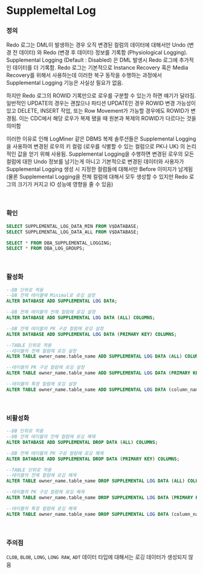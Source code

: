 Supplemeltal Log
===

### 정의
Redo 로그는 DML이 발생하는 경우 오직 변경된 컬럼의 데이터에 대해서만 Undo (변경 전 데이터) 와 Redo (변경 후 데이터) 정보를 기록함 (Physiological Logging). Supplemental Logging (Default : Disabled) 은 DML 발생시 Redo 로그에 추가적인 데이터를 더 기록함. Redo 로그는 기본적으로 Instance Recovery 혹은 Media Recovery를 위해서 사용하는데 이러한 복구 동작을 수행하는 과정에서 Supplemental Logging 기능은 사실상 필요가 없음.

하지만 Redo 로그의 ROWID 기록만으로 로우를 구분할 수 있는가 하면 얘기가 달라짐. 일반적인 UPDATE의 경우는 괜찮으나 파티션 UPDATE인 경우 ROWID 변경 가능성이 있고 DELETE, INSERT 작업, 또는 Row Movement가 가능할 경우에도 ROWID가 변경됨. 이는 CDC에서 해당 로우가 복제 됐을 때 원본과 복제의 ROWID가 다르다는 것을 의미함

이러한 이유로 인해 LogMiner 같은 DBMS 복제 솔루션들은 Supplemental Logging을 사용하여 변경된 로우의 키 컬럼 (로우를 식별할 수 있는 컬럼으로 PK나 UK) 의 논리적인 값을 얻기 위해 사용됨. Supplemental Logging을 수행하면 변경된 로우의 모든 컬럼에 대한 Undo 정보를 남기는게 아니고 기본적으로 변경된 데이터와 사용자가 Supplemental Logging 생성 시 지정한 컬럼들에 대해서만 Before 이미지가 남게됨 (물론 Supplemental Logging을 전체 컬럼에 대해서 모두 생성할 수 있지만 Redo 로그의 크기가 커지고 IO 성능에 영향을 줄 수 있음)

<br>

### 확인
```sql
SELECT SUPPLEMENTAL_LOG_DATA_MIN FROM V$DATABASE;
SELECT SUPPLEMENTAL_LOG_DATA_ALL FROM V$DATABASE;

SELECT * FROM DBA_SUPPLEMENTAL_LOGGING;
SELECT * FROM DBA_LOG_GROUPS;
```

<br>

### 활성화
```sql
--DB 단위로 적용
--DB 전체 테이블에 Minimal로 로깅 설정
ALTER DATABASE ADD SUPPLEMENTAL LOG DATA;

--DB 전체 테이블의 전체 컬럼에 로깅 설정
ALTER DATABASE ADD SUPPLEMENTAL LOG DATA (ALL) COLUMNS;

--DB 전체 테이블의 PK 구성 컬럼에 로깅 설정
ALTER DATABASE ADD SUPPLEMENTAL LOG DATA (PRIMARY KEY) COLUMNS;

--TABLE 단위로 적용
--테이블의 전체 컬럼에 로깅 설정
ALTER TABLE owner_name.table_name ADD SUPPLEMENTAL LOG DATA (ALL) COLUMNS;

--테이블의 PK 구성 컬럼에 로깅 설정
ALTER TABLE owner_name.table_name ADD SUPPLEMENTAL LOG DATA (PRIMARY KEY) COLUMNS;

--테이블의 특정 컬럼에 로깅 설정
ALTER TABLE owner_name.table_name ADD SUPPLEMENTAL LOG DATA (column_name1, column_name2, ...);
```

<br>

### 비활성화
```sql
--DB 단위로 적용
--DB 전체 테이블의 전체 컬럼에 로깅 해제
ALTER DATABASE ADD SUPPLEMENTAL DROP DATA (ALL) COLUMNS;

--DB 전체 테이블의 PK 구성 컬럼에 로깅 해제
ALTER DATABASE ADD SUPPLEMENTAL DROP DATA (PRIMARY KEY) COLUMNS;

--TABLE 단위로 적용
--테이블의 전체 컬럼에 로깅 해제
ALTER TABLE owner_name.table_name DROP SUPPLEMENTAL LOG DATA (ALL) COLUMNS;

--테이블의 PK 구성 컬럼에 로깅 해제
ALTER TABLE owner_name.table_name DROP SUPPLEMENTAL LOG DATA (PRIMARY KEY) COLUMNS;

--테이블의 특정 컬럼에 로깅 해제
ALTER TABLE owner_name.table_name DROP SUPPLEMENTAL LOG DATA (column_name1, column_name2, ...);
```

<br>

### 주의점
`CLOB`, `BLOB`, `LONG`, `LONG RAW`, `ADT` 데이터 타입에 대해서는 로깅 데이터가 생성되지 않음

<br>
